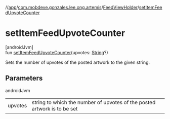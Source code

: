 //[app](../../../index.md)/[com.mobdeve.gonzales.lee.ong.artemis](../index.md)/[FeedViewHolder](index.md)/[setItemFeedUpvoteCounter](set-item-feed-upvote-counter.md)

# setItemFeedUpvoteCounter

[androidJvm]\
fun [setItemFeedUpvoteCounter](set-item-feed-upvote-counter.md)(upvotes: [String](https://kotlinlang.org/api/latest/jvm/stdlib/kotlin/-string/index.html)?)

Sets the number of upvotes of the posted artwork to the given string.

## Parameters

androidJvm

| | |
|---|---|
| upvotes | string to which the number of upvotes of the posted artwork is to be set |
